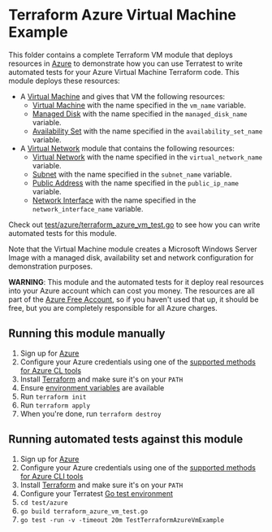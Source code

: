 # Terraform Azure Virtual Machine Example

This folder contains a complete Terraform VM module that deploys resources in [Azure](https://azure.microsoft.com/) to demonstrate
how you can use Terratest to write automated tests for your Azure Virtual Machine Terraform code. This module deploys these resources:

- A [Virtual Machine](https://azure.microsoft.com/services/virtual-machines/) and gives that VM the following resources:
  - [Virtual Machine](https://docs.microsoft.com/azure/virtual-machines/) with the name specified in the `vm_name` variable.
  - [Managed Disk](https://docs.microsoft.com/azure/virtual-machines/managed-disks-overview) with the name specified in the `managed_disk_name` variable.
  - [Availability Set](https://docs.microsoft.com/azure/virtual-machines/availability) with the name specified in the `availability_set_name` variable.
- A [Virtual Network](https://azure.microsoft.com/services/virtual-network/) module that contains the following resources:
  - [Virtual Network](https://docs.microsoft.com/azure/virtual-network/) with the name specified in the `virtual_network_name` variable.
  - [Subnet](https://docs.microsoft.com/rest/api/virtualnetwork/subnets) with the name specified in the `subnet_name` variable.
  - [Public Address](https://docs.microsoft.com/azure/virtual-network/public-ip-addresses) with the name specified in the `public_ip_name` variable.
  - [Network Interface](https://docs.microsoft.com/azure/virtual-network/virtual-network-network-interface) with the name specified in the `network_interface_name` variable.

Check out [test/azure/terraform_azure_vm_test.go](/test/azure/terraform_azure_vm_example_test.go) to see how you can write
automated tests for this module.

Note that the Virtual Machine module creates a Microsoft Windows Server Image with a managed disk, availability set and network configuration for demonstration purposes.

**WARNING**: This module and the automated tests for it deploy real resources into your Azure account which can cost you
money. The resources are all part of the [Azure Free Account](https://azure.microsoft.com/free/), so if you haven't used that up,
it should be free, but you are completely responsible for all Azure charges.

## Running this module manually

1. Sign up for [Azure](https://azure.microsoft.com/)
1. Configure your Azure credentials using one of the [supported methods for Azure CL
   tools](https://docs.microsoft.com/cli/azure/azure-cli-configuration?view=azure-cli-latest)
1. Install [Terraform](https://www.terraform.io/) and make sure it's on your `PATH`
1. Ensure [environment variables](../README.md#review-environment-variables) are available
1. Run `terraform init`
1. Run `terraform apply`
1. When you're done, run `terraform destroy`

## Running automated tests against this module

1. Sign up for [Azure](https://azure.microsoft.com/)
1. Configure your Azure credentials using one of the [supported methods for Azure CLI
   tools](https://docs.microsoft.com/cli/azure/azure-cli-configuration?view=azure-cli-latest)
1. Install [Terraform](https://www.terraform.io/) and make sure it's on your `PATH`
1. Configure your Terratest [Go test environment](../README.md)
1. `cd test/azure`
1. `go build terraform_azure_vm_test.go`
1. `go test -run -v -timeout 20m TestTerraformAzureVmExample`
